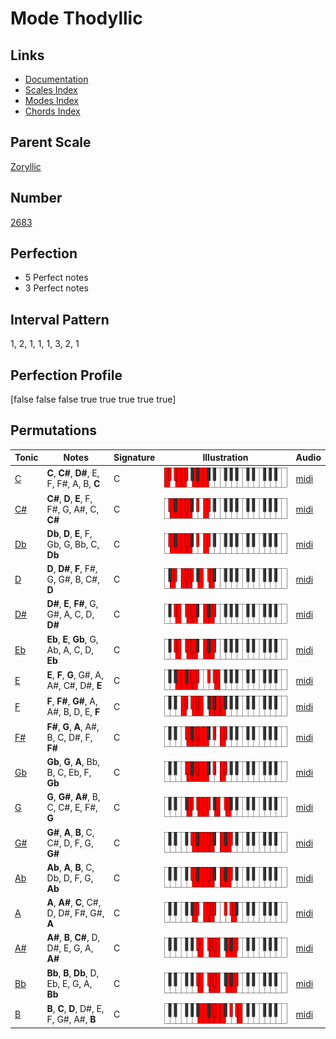 # Mode Thodyllic

## Links

- [Documentation](index.md)
- [Scales Index](Scales.md)
- [Modes Index](Modes.md)
- [Chords Index](Chords.md)

## Parent Scale

[Zoryllic](ScaleZoryllic.md)

## Number

[2683](https://ianring.com/musictheory/scales/2683)

## Perfection

- 5 Perfect notes
- 3 Perfect notes

## Interval Pattern

1, 2, 1, 1, 1, 3, 2, 1

## Perfection Profile

[false false false true true true true true]

## Permutations

| Tonic | Notes | Signature | Illustration | Audio |
|-------|-------|-----------|--------------|-------|
| [C](ModeCNaturalThodyllic.md) | **C**, **C#**, **D#**, E, F, F#, A, B, **C** | C | ![CNaturalThodyllic](ModeCNaturalThodyllic.png) | [midi](https://github.com/edipermadi/music/blob/main/docs/ModeCNaturalThodyllic.mid?raw=true) |
| [C#](ModeCSharpThodyllic.md) | **C#**, **D**, **E**, F, F#, G, A#, C, **C#** | C | ![CSharpThodyllic](ModeCSharpThodyllic.png) | [midi](https://github.com/edipermadi/music/blob/main/docs/ModeCSharpThodyllic.mid?raw=true) |
| [Db](ModeDFlatThodyllic.md) | **Db**, **D**, **E**, F, Gb, G, Bb, C, **Db** | C | ![DFlatThodyllic](ModeDFlatThodyllic.png) | [midi](https://github.com/edipermadi/music/blob/main/docs/ModeDFlatThodyllic.mid?raw=true) |
| [D](ModeDNaturalThodyllic.md) | **D**, **D#**, **F**, F#, G, G#, B, C#, **D** | C | ![DNaturalThodyllic](ModeDNaturalThodyllic.png) | [midi](https://github.com/edipermadi/music/blob/main/docs/ModeDNaturalThodyllic.mid?raw=true) |
| [D#](ModeDSharpThodyllic.md) | **D#**, **E**, **F#**, G, G#, A, C, D, **D#** | C | ![DSharpThodyllic](ModeDSharpThodyllic.png) | [midi](https://github.com/edipermadi/music/blob/main/docs/ModeDSharpThodyllic.mid?raw=true) |
| [Eb](ModeEFlatThodyllic.md) | **Eb**, **E**, **Gb**, G, Ab, A, C, D, **Eb** | C | ![EFlatThodyllic](ModeEFlatThodyllic.png) | [midi](https://github.com/edipermadi/music/blob/main/docs/ModeEFlatThodyllic.mid?raw=true) |
| [E](ModeENaturalThodyllic.md) | **E**, **F**, **G**, G#, A, A#, C#, D#, **E** | C | ![ENaturalThodyllic](ModeENaturalThodyllic.png) | [midi](https://github.com/edipermadi/music/blob/main/docs/ModeENaturalThodyllic.mid?raw=true) |
| [F](ModeFNaturalThodyllic.md) | **F**, **F#**, **G#**, A, A#, B, D, E, **F** | C | ![FNaturalThodyllic](ModeFNaturalThodyllic.png) | [midi](https://github.com/edipermadi/music/blob/main/docs/ModeFNaturalThodyllic.mid?raw=true) |
| [F#](ModeFSharpThodyllic.md) | **F#**, **G**, **A**, A#, B, C, D#, F, **F#** | C | ![FSharpThodyllic](ModeFSharpThodyllic.png) | [midi](https://github.com/edipermadi/music/blob/main/docs/ModeFSharpThodyllic.mid?raw=true) |
| [Gb](ModeGFlatThodyllic.md) | **Gb**, **G**, **A**, Bb, B, C, Eb, F, **Gb** | C | ![GFlatThodyllic](ModeGFlatThodyllic.png) | [midi](https://github.com/edipermadi/music/blob/main/docs/ModeGFlatThodyllic.mid?raw=true) |
| [G](ModeGNaturalThodyllic.md) | **G**, **G#**, **A#**, B, C, C#, E, F#, **G** | C | ![GNaturalThodyllic](ModeGNaturalThodyllic.png) | [midi](https://github.com/edipermadi/music/blob/main/docs/ModeGNaturalThodyllic.mid?raw=true) |
| [G#](ModeGSharpThodyllic.md) | **G#**, **A**, **B**, C, C#, D, F, G, **G#** | C | ![GSharpThodyllic](ModeGSharpThodyllic.png) | [midi](https://github.com/edipermadi/music/blob/main/docs/ModeGSharpThodyllic.mid?raw=true) |
| [Ab](ModeAFlatThodyllic.md) | **Ab**, **A**, **B**, C, Db, D, F, G, **Ab** | C | ![AFlatThodyllic](ModeAFlatThodyllic.png) | [midi](https://github.com/edipermadi/music/blob/main/docs/ModeAFlatThodyllic.mid?raw=true) |
| [A](ModeANaturalThodyllic.md) | **A**, **A#**, **C**, C#, D, D#, F#, G#, **A** | C | ![ANaturalThodyllic](ModeANaturalThodyllic.png) | [midi](https://github.com/edipermadi/music/blob/main/docs/ModeANaturalThodyllic.mid?raw=true) |
| [A#](ModeASharpThodyllic.md) | **A#**, **B**, **C#**, D, D#, E, G, A, **A#** | C | ![ASharpThodyllic](ModeASharpThodyllic.png) | [midi](https://github.com/edipermadi/music/blob/main/docs/ModeASharpThodyllic.mid?raw=true) |
| [Bb](ModeBFlatThodyllic.md) | **Bb**, **B**, **Db**, D, Eb, E, G, A, **Bb** | C | ![BFlatThodyllic](ModeBFlatThodyllic.png) | [midi](https://github.com/edipermadi/music/blob/main/docs/ModeBFlatThodyllic.mid?raw=true) |
| [B](ModeBNaturalThodyllic.md) | **B**, **C**, **D**, D#, E, F, G#, A#, **B** | C | ![BNaturalThodyllic](ModeBNaturalThodyllic.png) | [midi](https://github.com/edipermadi/music/blob/main/docs/ModeBNaturalThodyllic.mid?raw=true) |
